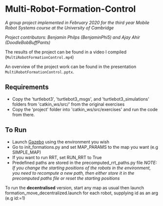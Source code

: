 # Multi-Robot-Formation-Control

*A group project implemented in February 2020 for the third year Mobile Robot Systems course at the University of Cambridge*

*Project contributors: Benjamin Philps (BenjaminPhi5) and Ajay Ahir (DoodleBobBuffPants)*

The results of the project can be found in a video I compiled (`MultiRobotFormationControl.mp4`)

An overview of the project work can be found in the presentation `MultiRobotFormationControl.pptx`.

## Requirements
- Copy the 'turtlebot3', 'turtlebot3_msgs', and 'turtlebot3_simulations' folders from 'catkin_ws/src/' from the original exercises
- Copy the 'project' folder into 'catkin_ws/src/exercises' and run the code from there.

## To Run
- Launch [Gazebo](http://gazebosim.org) using the environment you wish
- Go to init_formations.py and set MAP_PARAMS to the map you want (e.g SIMPLE_MAP)
- If you want to run RRT, set RUN_RRT to True
- Predefined paths are stored in the precomputed_rrt_paths.py file
*NOTE: If you change the starting positions of the robots in the environment, you need to recompute a new path, then either store it in the precomputed paths file or reset the starting positions*

To run the **decentralised** version, start any map as usual then launch formation_move_decentralized.launch for each robot, supplying id as an arg (e.g id:=1)
